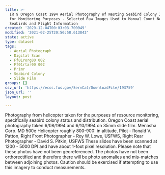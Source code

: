 ```yaml
---
title: >-
  IR 9 Oregon Coast 1994 Aerial Photography of Nesting Seabird Colony Islands
  for Monitoring Purposes - Selected Raw Images Used to Manual Count Nesting
  Seabirds and Flight Information
created: '2020-12-04T00:03:03.700949'
modified: '2021-02-25T20:56:50.613843'
state: active
type: dataset
tags:
  - Aerial Photograph
  - Digital Scan
  - Ff01rorg00 002
  - Ff01rtar00 002
  - Primr
  - Seabird Colony
  - Slide Film
groups: []
csv_url: 'https://ecos.fws.gov/ServCat/DownloadFile/193759'
json_url: ''
layout: post

---
```

Photography from helicopter taken for the purposes of resource monitoring, specifically seabird colony status and distribution. Oregon Coast aerial photography taken 6/08/1994 and 6/10/1994 on 35mm slide film. Menasha Corp. MD 500e Helicopter roughly 800-900' in altitude, Pilot - Ronald V. Patton, Right Front Photographer - Roy W. Lowe, USFWS, Right Rear Photographer - David S. Pitkin, USFWS These slides have been scanned at 1200 - 5000 DPI and have about 1-foot pixel resolution. Please note that these photos have not been georeferenced. The photos have not been orthorectified and therefore there will be photo anomalies and mis-matches between adjoining photos. Caution should be exercised if attempting to use this imagery to conduct measurements.
